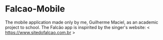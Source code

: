 # Falcao-Mobile
The mobile application made only by me, Guilherme Maciel, as an academic project to school. The Falcão app is inspirited by the singer's website: &lt; https://www.sitedofalcao.com.br >
